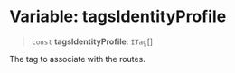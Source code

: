 # Variable: tagsIdentityProfile

> `const` **tagsIdentityProfile**: `ITag`[]

The tag to associate with the routes.
